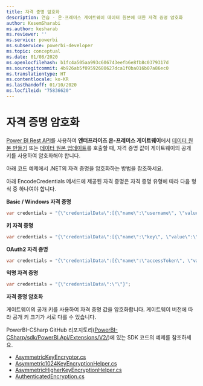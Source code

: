 ```yaml
---
title: 자격 증명 암호화
description: 연습 - 온-프레미스 게이트웨이 데이터 원본에 대한 자격 증명 암호화
author: KesemSharabi
ms.author: kesharab
ms.reviewer: ''
ms.service: powerbi
ms.subservice: powerbi-developer
ms.topic: conceptual
ms.date: 01/08/2020
ms.openlocfilehash: b1fc4a505aa993c606743eefb6e8fb8c0379317d
ms.sourcegitcommit: 4b926ab5f09592680627dca1f0ba016b07a86ec0
ms.translationtype: HT
ms.contentlocale: ko-KR
ms.lasthandoff: 01/10/2020
ms.locfileid: "75836620"
---
```

# <a name="encrypt-credentials"></a>자격 증명 암호화

[Power BI Rest API](https://docs.microsoft.com/rest/api/power-bi/)를 사용하여 **엔터프라이즈 온-프레미스 게이트웨이**에서 [데이터 원본 만들기](https://docs.microsoft.com/rest/api/power-bi/gateways/createdatasource) 또는 [데이터 원본 업데이트](https://docs.microsoft.com/rest/api/power-bi/gateways/updatedatasource)를 호출할 때, 자격 증명 값이 게이트웨이의 공개 키를 사용하여 암호화해야 합니다.

아래 코드 예제에서 .NET의 자격 증명을 암호화하는 방법을 참조하세요.

아래 EncodeCredentials 메서드에 제공된 자격 증명은 자격 증명 유형에 따라 다음 형식 중 하나여야 합니다.

**Basic / Windows 자격 증명**

```csharp
var credentials = "{\"credentialData\":[{\"name\":\"username\", \"value\":\"john\"},{\"name\":\"password\", \"value\":\"*****\"}]}";
```

**키 자격 증명**

```csharp
var credentials = "{\"credentialData\":[{\"name\":\"key\", \"value\":\"ec....LA=\"}]}";
```

**OAuth2 자격 증명**

```csharp
var credentials = "{\"credentialData\":[{\"name\":\"accessToken\", \"value\":\"eyJ0....fwtQ\"}]}";
```

**익명 자격 증명**

```csharp
var credentials = "{\"credentialData\":\"\"}";
```

**자격 증명 암호화**

게이트웨이의 공개 키를 사용하여 자격 증명 값을 암호화합니다. 게이트웨이 버전에 따라 공개 키 크기가 서로 다를 수 있습니다.

PowerBI-CSharp GitHub 리포지토리([PowerBI-CSharp/sdk/PowerBI.Api/Extensions/V2/](https://github.com/microsoft/PowerBI-CSharp/tree/master/sdk/PowerBI.Api/Extensions/V2))에 있는 SDK 코드의 예제를 참조하세요.

- [AsymmetricKeyEncryptor.cs](https://github.com/microsoft/PowerBI-CSharp/blob/master/sdk/PowerBI.Api/Extensions/V2/AsymmetricKeyEncryptor.cs)
- [Asymmetric1024KeyEncryptionHelper.cs](https://github.com/microsoft/PowerBI-CSharp/blob/master/sdk/PowerBI.Api/Extensions/V2/Asymmetric1024KeyEncryptionHelper.cs)
- [AsymmetricHigherKeyEncryptionHelper.cs](https://github.com/microsoft/PowerBI-CSharp/blob/master/sdk/PowerBI.Api/Extensions/V2/AsymmetricHigherKeyEncryptionHelper.cs)
- [AuthenticatedEncryption.cs](https://github.com/microsoft/PowerBI-CSharp/blob/master/sdk/PowerBI.Api/Extensions/V2/AuthenticatedEncryption.cs)